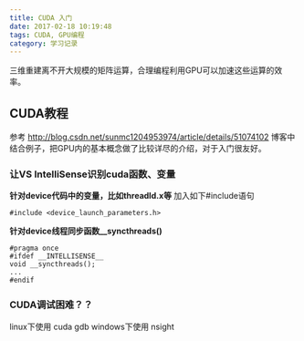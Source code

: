 ```yaml
---
title: CUDA 入门
date: 2017-02-18 10:19:48
tags: CUDA, GPU编程
category: 学习记录
---
```


三维重建离不开大规模的矩阵运算，合理编程利用GPU可以加速这些运算的效率。

<!--more-->

## CUDA教程
参考
http://blog.csdn.net/sunmc1204953974/article/details/51074102
博客中结合例子，把GPU内的基本概念做了比较详尽的介绍，对于入门很友好。

### 让VS IntelliSense识别cuda函数、变量
**针对device代码中的变量，比如threadId.x等**
加入如下#include语句
```
#include <device_launch_parameters.h>
```
**针对device线程同步函数__syncthreads()**
```
#pragma once
#ifdef __INTELLISENSE__
void __syncthreads();
...
#endif
```

### CUDA调试困难？？
linux下使用 cuda gdb
windows下使用 nsight
